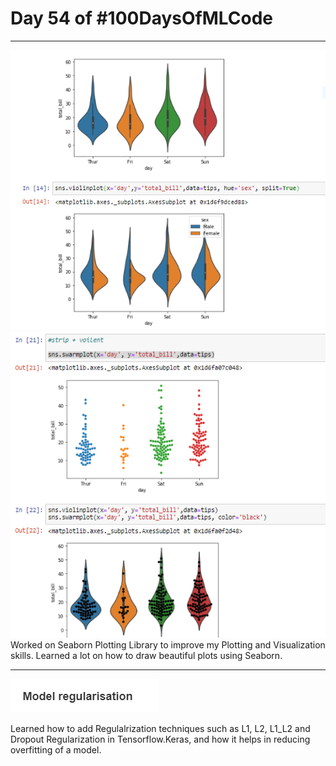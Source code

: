 # Day 54 of #100DaysOfMLCode
----
<img src=0.png></img>
<img src=1.png></img>
Worked on Seaborn Plotting Library to improve my Plotting and Visualization skills. Learned a lot on how to draw beautiful plots using Seaborn.

----

<img src=2.png></img>

Learned how to add Regulalrization techniques such as L1, L2, L1_L2 and Dropout Regularization in Tensorflow.Keras, and how it helps in reducing overfitting of a model.